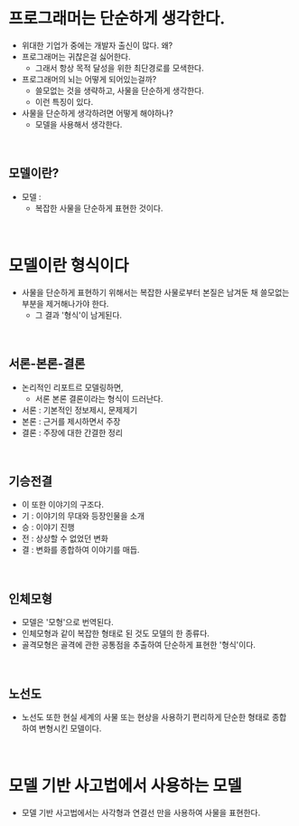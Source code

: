# 프로그래머는 단순하게 생각한다.

- 위대한 기업가 중에는 개발자 출신이 많다. 왜?
- 프로그래머는 귀찮은걸 싫어한다.
  - 그래서 항상 목적 달성을 위한 최단경로를 모색한다.
- 프로그래머의 뇌는 어떻게 되어있는걸까?
  - 쓸모없는 것을 생략하고, 사물을 단순하게 생각한다.
  - 이런 특징이 있다.
- 사물을 단순하게 생각하려면 어떻게 해야하나?
  - 모델을 사용해서 생각한다.

<br>

## 모델이란?

- 모델 :
  - 복잡한 사물을 단순하게 표현한 것이다.

<br>

# 모델이란 형식이다

- 사물을 단순하게 표현하기 위해서는 복잡한 사물로부터 본질은 남겨둔 채 쓸모없는 부분을 제거해나가야 한다.
  - 그 결과 '형식'이 남게된다.

<br>

## 서론-본론-결론

- 논리적인 리포트르 모델링하면,
  - 서론 본론 결론이라는 형식이 드러난다.
- 서론 : 기본적인 정보제시, 문제제기
- 본론 : 근거를 제시하면서 주장
- 결론 : 주장에 대한 간결한 정리

<br>

## 기승전결

- 이 또한 이야기의 구조다.
- 기 : 이야기의 무대와 등장인물을 소개
- 승 : 이야기 진행
- 전 : 상상할 수 없었던 변화
- 결 : 변화를 종합하여 이야기를 매듭.

<br>

## 인체모형

- 모델은 '모형'으로 번역된다.
- 인체모형과 같이 복잡한 형태로 된 것도 모델의 한 종류다.
- 골격모형은 골격에 관한 공통점을 추출하여 단순하게 표현한 '형식'이다.

<br>

## 노선도

- 노선도 또한 현실 세계의 사물 또는 현상을 사용하기 편리하게 단순한 형태로 종합하여 변형시킨 모델이다.

<br>

# 모델 기반 사고법에서 사용하는 모델

- 모델 기반 사고법에서는 사각형과 연결선 만을 사용하여 사물을 표현한다.
